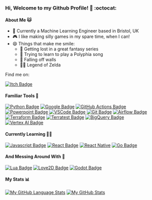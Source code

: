 ### Hi, Welcome to my Github Profile! 👋 :octocat:

#### About Me 🐱
- 🤖 Currently a Machine Learning Engineer based in Bristol, UK
- 🎮 I like making silly games in my spare time, when I can!
- 😄 Things that make me smile:
  - 📖 Getting lost in a great fantasy series
  - 🎸 Trying to learn to play a Polyphia song
  - 🧗 Falling off walls
  - 🧝‍♂️ Legend of Zelda

Find me on:

[![Itch Badge](https://img.shields.io/badge/Itch.io-FA5C5C?style=for-the-badge&logo=itchdotio&logoColor=white)](https://lammt94.itch.io/)

#### Familiar Tools 🔨
[![Python Badge](https://img.shields.io/badge/Python-3776AB?style=for-the-badge&logo=python&logoColor=white)](https://www.python.org/)
[![Google Badge](https://img.shields.io/badge/Google_Cloud-4285F4?style=for-the-badge&logo=google-cloud&logoColor=white)](https://cloud.google.com/)
[![GitHub Actions Badge](https://img.shields.io/badge/GitHub_Actions-2088FF?style=for-the-badge&logo=github-actions&logoColor=white)](https://docs.github.com/en/actions)
[![Powerpoint Badge](https://img.shields.io/badge/Microsoft_PowerPoint-B7472A?style=for-the-badge&logo=microsoft-powerpoint&logoColor=white)](https://www.microsoft.com/en-gb/microsoft-365/powerpoint)
[![VSCode Badge](https://img.shields.io/badge/Visual_Studio_Code-0078D4?style=for-the-badge&logo=visual%20studio%20code&logoColor=white)](https://code.visualstudio.com/)
[![Git Badge](https://img.shields.io/badge/GIT-E44C30?style=for-the-badge&logo=git&logoColor=white)](https://git-scm.com/)
[![Airflow Badge](https://img.shields.io/badge/Airflow-017CEE?style=for-the-badge&logo=Apache%20Airflow&logoColor=white)](https://airflow.apache.org/)
[![Terraform Badge](https://img.shields.io/badge/Terraform-844FBA?style=for-the-badge&logo=terraform&logoColor=white)](https://www.terraform.io/)
[![Terratest Badge](https://img.shields.io/badge/Terratest-brown?style=for-the-badge)](https://terratest.gruntwork.io/)
[![BigQuery Badge](https://img.shields.io/badge/BigQuery-669DF6?style=for-the-badge&logo=googlebigquery&logoColor=white)](https://cloud.google.com/bigquery/)
[![Vertex AI Badge](https://img.shields.io/badge/Vertex_AI-blue?style=for-the-badge)](https://cloud.google.com/vertex-ai)

#### Currently Learning 🧑‍🎓
[![Javascript Badge](https://img.shields.io/badge/JavaScript-323330?style=for-the-badge&logo=javascript&logoColor=F7DF1E)](https://developer.mozilla.org/en-US/docs/Web/javascript)
[![React Badge](https://img.shields.io/badge/React-20232A?style=for-the-badge&logo=react&logoColor=61DAFB)](https://react.dev/)
[![React Native](https://img.shields.io/badge/React_Native-20232A?style=for-the-badge&logo=react&logoColor=61DAFB)](https://reactnative.dev/)
[![Go Badge](https://img.shields.io/badge/Go-00ADD8?style=for-the-badge&logo=go&logoColor=white)](https://go.dev/)

#### And Messing Around With 🐒
[![Lua Badge](https://img.shields.io/badge/Lua-2C2D72?style=for-the-badge&logo=lua&logoColor=white)](https://www.lua.org/)
[![Love2D Badge](https://img.shields.io/badge/Love2D-pink?style=for-the-badge&logo=lua&logoColor=white)](https://www.love2d.org/)
[![Godot Badge](https://img.shields.io/badge/Godot-478CBF?style=for-the-badge&logo=godotengine&logoColor=white)](https://godotengine.org/)

#### My Stats 📊
[![My GitHub Language Stats](https://github-readme-stats.vercel.app/api/top-langs/?username=matt-viner&langs_count=5&theme=tokyonight)]()
[![My GitHub Stats](https://github-readme-stats.vercel.app/api/?username=matt-viner&count_private=true&theme=tokyonight&showicons=true)]()
